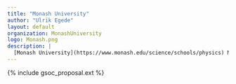 ```yaml
---
title: "Monash University"
author: "Ulrik Egede"
layout: default
organization: MonashUniversity
logo: Monash.png
description: |
  [Monash University](https://www.monash.edu/science/schools/physics) Monash University is one of Australia's leading universities and ranks among the world's top 100. We help change lives through research and education. It has a large faculty of Science that is active acorss all areas of Science from Particle Physics to the development of new methods for identifying rare earth minerals.
---
```


{% include gsoc_proposal.ext %}
